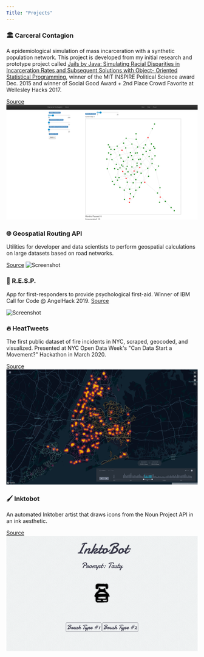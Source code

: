```yaml
---
Title: "Projects"
---
```


### 🏛️ Carceral Contagion
A epidemiological simulation of mass incarceration with a synthetic population network.
This project is developed from my initial research and prototype project called [Jails by Java: Simulating Racial Disparities in Incarceration Rates and Subsequent Solutions with Object- Oriented Statistical Programming](https://www.semanticscholar.org/paper/Jails-by-Java%3A-Simulating-Racial-Disparities-in-and-Rahman-Schweitzer/0e859f3304d80e26ef75b9944250d46511b078bf), winner of the MIT INSPIRE Political Science award Dec. 2015 and winner of Social Good Award + 2nd Place Crowd Favorite at Wellesley Hacks 2017.

[Source]('https://github.com/msradam/carceral-contagion')
![Screenshot](https://raw.githubusercontent.com/msradam/carceral-contagion/master/carceralcontagion_screenshot.png)

### 🌐 Geospatial Routing API
Utilities for developer and data scientists to perform geospatial calculations on large datasets based on road networks. 

[Source]('https://github.com/msradam/magicbox-routing-api') 
![Screenshot](https://raw.githubusercontent.com/msradam/magicbox-routing-api/master/kepler_screenshot.png)

### 💠 R.E.S.P.
App for first-responders to provide psychological first-aid. Winner of IBM Call for Code @ AngelHack 2019.
[Source]('https://github.com/msradam/resp')

![Screenshot](https://raw.githubusercontent.com/msradam/resp-api/master/resp_screenshot.png)

### 🔥  HeatTweets
The first public dataset of fire incidents in NYC, scraped, geocoded, and visualized. Presented at NYC Open Data Week's "Can Data Start a Movement?" Hackathon in March 2020.

[Source](https://github.com/msradam/NYCFireData)
![Screenshot](https://raw.githubusercontent.com/msradam/NYCFireData/master/screenshot.png) 

### 🖌️  Inktobot
An automated Inktober artist that draws icons from the Noun Project API in an ink aesthetic.

[Source](https://github.com/msradam/inktobot)
![Screenshot](https://raw.githubusercontent.com/msradam/inktobot/master/screenshot.png)
 




